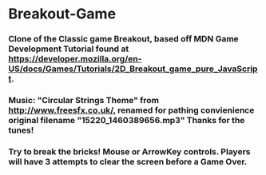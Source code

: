 # Breakout-Game
### Clone of the Classic game Breakout, based off MDN Game Development Tutorial found at https://developer.mozilla.org/en-US/docs/Games/Tutorials/2D_Breakout_game_pure_JavaScript.
### Music: "Circular Strings Theme" from http://www.freesfx.co.uk/, renamed for pathing convienience original filename "15220_1460389656.mp3" Thanks for the tunes!
### Try to break the bricks! Mouse or ArrowKey controls. Players will have 3 attempts to clear the screen before a Game Over. 
